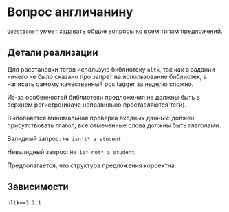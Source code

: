 # Вопрос англичанину

`Questioner` умеет задавать общие вопросы ко всем типам предложений.

## Детали реализации

Для расстановки тегов использую библиотеку `nltk`, так как в задании ничего не было сказано про запрет на использование библиотек, а написать самому качественный pos tagger за неделю сложно.

Из-за особенностей библиотеки предложения не должны быть в верхнем регистре(иначе неправильно проставляются теги).

Выполняется минимальная проверка входных данных: должен присутствовать глагол, все отмеченные слова должны быть глаголами.

Валидный запрос: `He isn't* a student`

Невалидный запрос: `He is* not* a student`

Предполагается, что структура предложения корректна.

## Зависимости

`nltk==3.2.1`